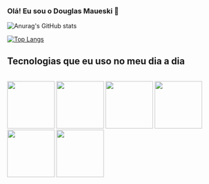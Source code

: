 ### Olá! Eu sou o Douglas Maueski 👋

![Anurag's GitHub stats](https://github-readme-stats.vercel.app/api?username=anuraghazra&count_private=true)


[![Top Langs](https://github-readme-stats.vercel.app/api/top-langs/?username=anuraghazra&layout=compact)](https://github.com/anuraghazra/github-readme-stats)

## Tecnologias que eu uso no meu dia a dia
<div style="display: inline_block"><br/>
  <img height="110cm" src="https://cdn.jsdelivr.net/gh/devicons/devicon/icons/html5/html5-original-wordmark.svg" />
  <img height="110cm" src="https://cdn.jsdelivr.net/gh/devicons/devicon/icons/css3/css3-original-wordmark.svg" />
  <img height="110cm" src="https://cdn.jsdelivr.net/gh/devicons/devicon/icons/javascript/javascript-original.svg" />
  <img height="110cm" src="https://cdn.jsdelivr.net/gh/devicons/devicon/icons/typescript/typescript-original.svg" />
  <img height="110cm" src="https://cdn.jsdelivr.net/gh/devicons/devicon/icons/nodejs/nodejs-original-wordmark.svg" />
  <img height="110cm" src="https://cdn.jsdelivr.net/gh/devicons/devicon/icons/react/react-original.svg" />                  
</div> 


